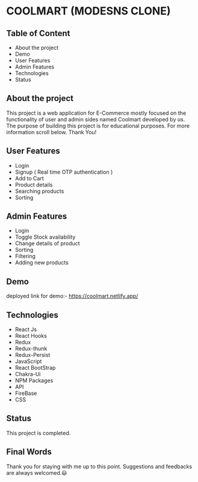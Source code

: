 
# COOLMART (MODESNS CLONE)


## Table of Content

- About the project
- Demo
- User Features
- Admin Features
- Technologies
- Status


## About the project

This project is a web application for E-Commerce mostly focused on the functionality of user and admin sides named Coolmart developed by us. The purpose of building this project is for educational purposes. For more information scroll below. Thank You!

## User Features


- Login 
- Signup ( Real time OTP authentication )
- Add to Cart
- Product details
- Searching products
- Sorting

## Admin Features

- Login
- Toggle Stock availability
- Change details of product
- Sorting
- Filtering
- Adding new products

## Demo

deployed link for demo:- https://coolmart.netlify.app/


## Technologies

- React Js
- React Hooks
- Redux
- Redux-thunk
- Redux-Persist
- JavaScript
- React BootStrap
- Chakra-Ui
- NPM Packages
- API
- FireBase
- CSS
## Status

This project is completed. 
## Final Words

Thank you for staying with me up to this point. Suggestions and feedbacks are always welcomed.😃
